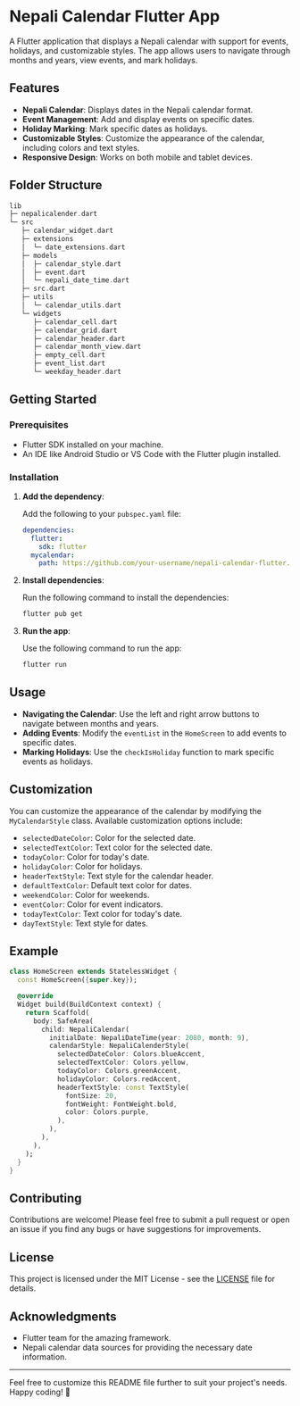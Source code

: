 # Nepali Calendar Flutter App

A Flutter application that displays a Nepali calendar with support for events, holidays, and customizable styles. The app allows users to navigate through months and years, view events, and mark holidays.

## Features

- **Nepali Calendar**: Displays dates in the Nepali calendar format.
- **Event Management**: Add and display events on specific dates.
- **Holiday Marking**: Mark specific dates as holidays.
- **Customizable Styles**: Customize the appearance of the calendar, including colors and text styles.
- **Responsive Design**: Works on both mobile and tablet devices.

## Folder Structure

``` dart
lib
├─ nepalicalender.dart
└─ src
   ├─ calendar_widget.dart
   ├─ extensions
   │  └─ date_extensions.dart
   ├─ models
   │  ├─ calendar_style.dart
   │  ├─ event.dart
   │  └─ nepali_date_time.dart
   ├─ src.dart
   ├─ utils
   │  └─ calendar_utils.dart
   └─ widgets
      ├─ calendar_cell.dart
      ├─ calendar_grid.dart
      ├─ calendar_header.dart
      ├─ calendar_month_view.dart
      ├─ empty_cell.dart
      ├─ event_list.dart
      └─ weekday_header.dart
```

## Getting Started

### Prerequisites

- Flutter SDK installed on your machine.
- An IDE like Android Studio or VS Code with the Flutter plugin installed.

### Installation

1. **Add the dependency**:

   Add the following to your `pubspec.yaml` file:

   ```yaml
   dependencies:
     flutter:
       sdk: flutter
     mycalendar:
       path: https://github.com/your-username/nepali-calendar-flutter.git
   ```

2. **Install dependencies**:

   Run the following command to install the dependencies:

   ```bash
   flutter pub get
   ```

3. **Run the app**:

   Use the following command to run the app:

   ```bash
   flutter run
   ```

## Usage

- **Navigating the Calendar**: Use the left and right arrow buttons to navigate between months and years.
- **Adding Events**: Modify the `eventList` in the `HomeScreen` to add events to specific dates.
- **Marking Holidays**: Use the `checkIsHoliday` function to mark specific events as holidays.

## Customization

You can customize the appearance of the calendar by modifying the `MyCalendarStyle` class. Available customization options include:

- `selectedDateColor`: Color for the selected date.
- `selectedTextColor`: Text color for the selected date.
- `todayColor`: Color for today's date.
- `holidayColor`: Color for holidays.
- `headerTextStyle`: Text style for the calendar header.
- `defaultTextColor`: Default text color for dates.
- `weekendColor`: Color for weekends.
- `eventColor`: Color for event indicators.
- `todayTextColor`: Text color for today's date.
- `dayTextStyle`: Text style for dates.

## Example

```dart
class HomeScreen extends StatelessWidget {
  const HomeScreen({super.key});

  @override
  Widget build(BuildContext context) {
    return Scaffold(
      body: SafeArea(
        child: NepaliCalendar(
          initialDate: NepaliDateTime(year: 2080, month: 9),
          calendarStyle: NepaliCalenderStyle(
            selectedDateColor: Colors.blueAccent,
            selectedTextColor: Colors.yellow,
            todayColor: Colors.greenAccent,
            holidayColor: Colors.redAccent,
            headerTextStyle: const TextStyle(
              fontSize: 20,
              fontWeight: FontWeight.bold,
              color: Colors.purple,
            ),
          ),
        ),
      ),
    );
  }
}
```

## Contributing

Contributions are welcome! Please feel free to submit a pull request or open an issue if you find any bugs or have suggestions for improvements.

## License

This project is licensed under the MIT License - see the [LICENSE](LICENSE) file for details.

## Acknowledgments

- Flutter team for the amazing framework.
- Nepali calendar data sources for providing the necessary date information.

---

Feel free to customize this README file further to suit your project's needs. Happy coding! 🚀
